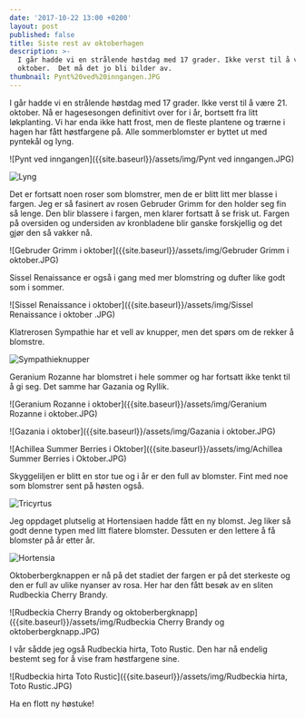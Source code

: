 ```yaml
---
date: '2017-10-22 13:00 +0200'
layout: post
published: false
title: Siste rest av oktoberhagen
description: >-
  I går hadde vi en strålende høstdag med 17 grader. Ikke verst til å være 21.
  oktober.  Det må det jo bli bilder av.
thumbnail: Pynt%20ved%20inngangen.JPG
---
```


I går hadde vi en strålende høstdag med 17 grader. Ikke verst til å være 21. oktober. 
Nå er hagesesongen definitivt over for i år, bortsett fra litt løkplanting. Vi har enda ikke hatt frost, men de fleste plantene og trærne i hagen har fått høstfargene på. Alle sommerblomster er byttet ut med pyntekål og lyng. 

![Pynt ved inngangen]({{site.baseurl}}/assets/img/Pynt ved inngangen.JPG)

![Lyng]({{site.baseurl}}/assets/img/Lyng.JPG)

Det er fortsatt noen roser som blomstrer, men de er blitt litt mer blasse i fargen. Jeg er så fasinert av rosen Gebruder Grimm for den holder seg fin så lenge. Den blir blassere i fargen, men klarer fortsatt å se frisk ut. Fargen på oversiden og undersiden av kronbladene blir ganske forskjellig og det gjør den så vakker nå.

![Gebruder Grimm i oktober]({{site.baseurl}}/assets/img/Gebruder Grimm i oktober.JPG)

Sissel Renaissance er også i gang med mer blomstring og dufter like godt som i sommer.

![Sissel Renaissance i oktober]({{site.baseurl}}/assets/img/Sissel Renaissance i oktober .JPG)

<!--more-->

Klatrerosen Sympathie har et vell av knupper, men det spørs om de rekker å blomstre.

![Sympathieknupper]({{site.baseurl}}/assets/img/Sympathieknupper.JPG)

Geranium Rozanne har blomstret i hele sommer og har fortsatt ikke tenkt til å gi seg. Det samme har Gazania og Ryllik. 

![Geranium Rozanne i oktober]({{site.baseurl}}/assets/img/Geranium Rozanne i oktober.JPG)

![Gazania i oktober]({{site.baseurl}}/assets/img/Gazania i oktober.JPG)

![Achillea Summer Berries i Oktober]({{site.baseurl}}/assets/img/Achillea Summer Berries i Oktober.JPG)

Skyggeliljen er blitt en stor tue og i år er den full av blomster.  Fint med noe som blomstrer sent på høsten også.

![Tricyrtus]({{site.baseurl}}/assets/img/Tricyrtus.JPG)

Jeg oppdaget plutselig at Hortensiaen hadde fått en ny blomst. Jeg liker så godt denne typen med litt flatere blomster.  Dessuten er den lettere å få blomster på år etter år. 

![Hortensia]({{site.baseurl}}/assets/img/Hortensia.JPG)

Oktoberbergknappen er nå på det stadiet der fargen er på det sterkeste og den er full av ulike nyanser av rosa. Her har den fått besøk av en sliten Rudbeckia Cherry Brandy. 

![Rudbeckia Cherry Brandy og oktoberbergknapp]({{site.baseurl}}/assets/img/Rudbeckia Cherry Brandy og oktoberbergknapp.JPG)

I vår sådde jeg også Rudbeckia hirta, Toto Rustic. Den har nå endelig bestemt seg for å vise fram høstfargene sine.

![Rudbeckia hirta Toto Rustic]({{site.baseurl}}/assets/img/Rudbeckia hirta, Toto Rustic.JPG)

Ha en flott ny høstuke!





